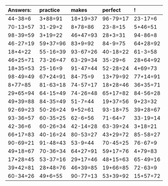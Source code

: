 | Answers: | practice | makes | perfect | ! |
| :--- | :--- | :--- | :--- | :--- |
| 44-38=6 | 3+88=91 | 18+19=37 | 96-79=17 | 23-17=6 | 
| 70-13=57 | 31-29=2 | 8+78=86 | 23-8=15 | 5+46=51 | 
| 98-39=59 | 3+19=22 | 46+47=93 | 28+3=31 | 94-86=8 | 
| 46-27=19 | 59+37=96 | 83+9=92 | 84-9=75 | 64+28=92 | 
| 18+4=22 | 55-16=39 | 93-67=26 | 40-18=22 | 61-3=58 | 
| 46+25=71 | 73-26=47 | 63-29=34 | 35-29=6 | 28+64=92 | 
| 18+35=53 | 25-16=9 | 91-47=44 | 52-28=24 | 4+69=73 | 
| 98-49=49 | 67+24=91 | 84-75=9 | 13+79=92 | 77+14=91 | 
| 8+77=85 | 81-63=18 | 74-57=17 | 18+28=46 | 36+35=71 | 
| 29+65=94 | 64-15=49 | 74-26=48 | 65+17=82 | 84-56=28 | 
| 49+39=88 | 84-35=49 | 51-7=44 | 19+37=56 | 9+23=32 | 
| 92-69=23 | 50-26=24 | 9+52=61 | 93-18=75 | 39+28=67 | 
| 93-36=57 | 60-35=25 | 62-6=56 | 71-64=7 | 33-19=14 | 
| 42-36=6 | 60-26=34 | 42-14=28 | 63-39=24 | 3+18=21 | 
| 66+17=83 | 40-16=24 | 80-53=27 | 43+29=72 | 85-58=27 | 
| 90-69=21 | 91-48=43 | 53-9=44 | 70-45=25 | 76-67=9 | 
| 49+18=67 | 70-36=34 | 64+27=91 | 59+17=76 | 4+79=83 | 
| 17+28=45 | 53-37=16 | 29+17=46 | 48+15=63 | 65-49=16 | 
| 39+42=81 | 28+48=76 | 46+39=85 | 19+66=85 | 72-63=9 | 
| 60-34=26 | 49+6=55 | 90-77=13 | 53+39=92 | 15+57=72 | 
